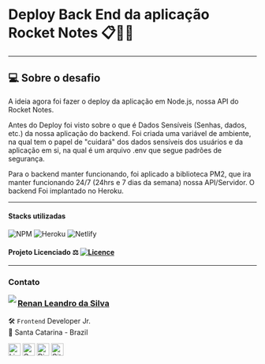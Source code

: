 # Deploy Back End da aplicação Rocket Notes 📋🐱‍👤

---

## 💻 Sobre o desafio

A ideia agora foi fazer o deploy da aplicação em Node.js, nossa API do Rocket Notes.

Antes do Deploy foi visto sobre o que é Dados Sensíveis (Senhas, dados, etc.) da nossa aplicação do backend. Foi criada uma variável de ambiente, na qual tem o papel de "cuidará" dos dados sensíveis dos usuários e da aplicação em si, na qual é um arquivo .env que segue padrões de segurança.

Para o backend manter funcionando, foi aplicado a biblioteca PM2, que ira manter funcionando 24/7 (24hrs e 7 dias da semana) nossa API/Servidor. O backend Foi implantado no Heroku.

---

#### Stacks utilizadas

![NPM](https://img.shields.io/badge/NPM-%23000000.svg?style=for-the-badge&logo=npm&logoColor=white) ![Heroku](https://img.shields.io/badge/heroku-%23430098.svg?style=for-the-badge&logo=heroku&logoColor=white) ![Netlify](https://img.shields.io/badge/netlify-%23000000.svg?style=for-the-badge&logo=netlify&logoColor=#00C7B7)

#### Projeto Licenciado ⚖ [![Licence](https://img.shields.io/github/license/Ileriayo/markdown-badges?style=for-the-badge)](../../LICENSE)

---

### Contato

<img align="left" src="https://www.github.com/renyzeraa.png?size=150">

### [**Renan Leandro da Silva**](https://github.com/renyzeraa)

🛠 `Frontend` Developer Jr. <br>
📍 Santa Catarina - Brazil

<a href="https://www.linkedin.com/in/renyzeraa" target="_blank"><img src="https://img.shields.io/badge/LinkedIn-0077B5?style=flat&logo=linkedin&logoColor=white" alt="LinkedIn Badge" height="25"></a>&nbsp;<a href="mailto:renansilvaytb@gmail.com" target="_blank"><img src="https://img.shields.io/badge/Gmail-D14836?style=flat&logo=gmail&logoColor=white" alt="Gmail Badge" height="25"></a>&nbsp;<a href="#"><img src="https://img.shields.io/badge/Discord-%237289DA.svg?logo=discord&logoColor=white" title="renan_s#7826" alt="Discord Badge" height="25"></a>&nbsp;<a href="https://www.github.com/renyzeraa" target="_blank"><img src="https://img.shields.io/badge/GitHub-100000?style=flat&logo=github&logoColor=white" alt="GitHub Badge" height="25"></a>&nbsp;

<br clear="left"/>
